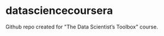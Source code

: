 datasciencecoursera
===================

Github repo created for "The Data Scientist’s Toolbox" course.

